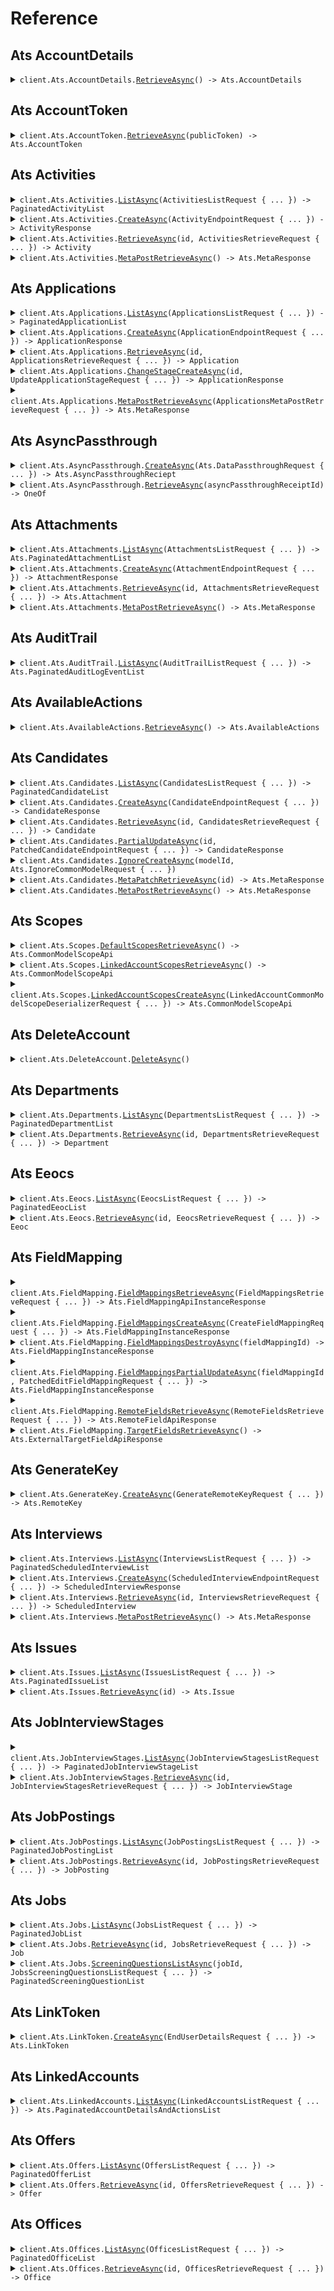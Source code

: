 # Reference
## Ats AccountDetails
<details><summary><code>client.Ats.AccountDetails.<a href="/src/Merge.Client/Ats/AccountDetails/AccountDetailsClient.cs">RetrieveAsync</a>() -> Ats.AccountDetails</code></summary>
<dl>
<dd>

#### 📝 Description

<dl>
<dd>

<dl>
<dd>

Get details for a linked account.
</dd>
</dl>
</dd>
</dl>

#### 🔌 Usage

<dl>
<dd>

<dl>
<dd>

```csharp
await client.Ats.AccountDetails.RetrieveAsync();
```
</dd>
</dl>
</dd>
</dl>


</dd>
</dl>
</details>

## Ats AccountToken
<details><summary><code>client.Ats.AccountToken.<a href="/src/Merge.Client/Ats/AccountToken/AccountTokenClient.cs">RetrieveAsync</a>(publicToken) -> Ats.AccountToken</code></summary>
<dl>
<dd>

#### 📝 Description

<dl>
<dd>

<dl>
<dd>

Returns the account token for the end user with the provided public token.
</dd>
</dl>
</dd>
</dl>

#### 🔌 Usage

<dl>
<dd>

<dl>
<dd>

```csharp
await client.Ats.AccountToken.RetrieveAsync("public_token");
```
</dd>
</dl>
</dd>
</dl>

#### ⚙️ Parameters

<dl>
<dd>

<dl>
<dd>

**publicToken:** `string` 
    
</dd>
</dl>
</dd>
</dl>


</dd>
</dl>
</details>

## Ats Activities
<details><summary><code>client.Ats.Activities.<a href="/src/Merge.Client/Ats/Activities/ActivitiesClient.cs">ListAsync</a>(ActivitiesListRequest { ... }) -> PaginatedActivityList</code></summary>
<dl>
<dd>

#### 📝 Description

<dl>
<dd>

<dl>
<dd>

Returns a list of `Activity` objects.
</dd>
</dl>
</dd>
</dl>

#### 🔌 Usage

<dl>
<dd>

<dl>
<dd>

```csharp
await client.Ats.Activities.ListAsync(new ActivitiesListRequest());
```
</dd>
</dl>
</dd>
</dl>

#### ⚙️ Parameters

<dl>
<dd>

<dl>
<dd>

**request:** `ActivitiesListRequest` 
    
</dd>
</dl>
</dd>
</dl>


</dd>
</dl>
</details>

<details><summary><code>client.Ats.Activities.<a href="/src/Merge.Client/Ats/Activities/ActivitiesClient.cs">CreateAsync</a>(ActivityEndpointRequest { ... }) -> ActivityResponse</code></summary>
<dl>
<dd>

#### 📝 Description

<dl>
<dd>

<dl>
<dd>

Creates an `Activity` object with the given values.
</dd>
</dl>
</dd>
</dl>

#### 🔌 Usage

<dl>
<dd>

<dl>
<dd>

```csharp
await client.Ats.Activities.CreateAsync(
    new ActivityEndpointRequest { Model = new ActivityRequest(), RemoteUserId = "remote_user_id" }
);
```
</dd>
</dl>
</dd>
</dl>

#### ⚙️ Parameters

<dl>
<dd>

<dl>
<dd>

**request:** `ActivityEndpointRequest` 
    
</dd>
</dl>
</dd>
</dl>


</dd>
</dl>
</details>

<details><summary><code>client.Ats.Activities.<a href="/src/Merge.Client/Ats/Activities/ActivitiesClient.cs">RetrieveAsync</a>(id, ActivitiesRetrieveRequest { ... }) -> Activity</code></summary>
<dl>
<dd>

#### 📝 Description

<dl>
<dd>

<dl>
<dd>

Returns an `Activity` object with the given `id`.
</dd>
</dl>
</dd>
</dl>

#### 🔌 Usage

<dl>
<dd>

<dl>
<dd>

```csharp
await client.Ats.Activities.RetrieveAsync("id", new ActivitiesRetrieveRequest());
```
</dd>
</dl>
</dd>
</dl>

#### ⚙️ Parameters

<dl>
<dd>

<dl>
<dd>

**id:** `string` 
    
</dd>
</dl>

<dl>
<dd>

**request:** `ActivitiesRetrieveRequest` 
    
</dd>
</dl>
</dd>
</dl>


</dd>
</dl>
</details>

<details><summary><code>client.Ats.Activities.<a href="/src/Merge.Client/Ats/Activities/ActivitiesClient.cs">MetaPostRetrieveAsync</a>() -> Ats.MetaResponse</code></summary>
<dl>
<dd>

#### 📝 Description

<dl>
<dd>

<dl>
<dd>

Returns metadata for `Activity` POSTs.
</dd>
</dl>
</dd>
</dl>

#### 🔌 Usage

<dl>
<dd>

<dl>
<dd>

```csharp
await client.Ats.Activities.MetaPostRetrieveAsync();
```
</dd>
</dl>
</dd>
</dl>


</dd>
</dl>
</details>

## Ats Applications
<details><summary><code>client.Ats.Applications.<a href="/src/Merge.Client/Ats/Applications/ApplicationsClient.cs">ListAsync</a>(ApplicationsListRequest { ... }) -> PaginatedApplicationList</code></summary>
<dl>
<dd>

#### 📝 Description

<dl>
<dd>

<dl>
<dd>

Returns a list of `Application` objects.
</dd>
</dl>
</dd>
</dl>

#### 🔌 Usage

<dl>
<dd>

<dl>
<dd>

```csharp
await client.Ats.Applications.ListAsync(new ApplicationsListRequest());
```
</dd>
</dl>
</dd>
</dl>

#### ⚙️ Parameters

<dl>
<dd>

<dl>
<dd>

**request:** `ApplicationsListRequest` 
    
</dd>
</dl>
</dd>
</dl>


</dd>
</dl>
</details>

<details><summary><code>client.Ats.Applications.<a href="/src/Merge.Client/Ats/Applications/ApplicationsClient.cs">CreateAsync</a>(ApplicationEndpointRequest { ... }) -> ApplicationResponse</code></summary>
<dl>
<dd>

#### 📝 Description

<dl>
<dd>

<dl>
<dd>

Creates an `Application` object with the given values.
For certain integrations, but not all, our API detects duplicate candidates and will associate applications with existing records in the third-party. New candidates are created and automatically linked to the application.

See our [Help Center article](https://help.merge.dev/en/articles/10012366-updates-to-post-applications-oct-2024) for detailed support per integration.
</dd>
</dl>
</dd>
</dl>

#### 🔌 Usage

<dl>
<dd>

<dl>
<dd>

```csharp
await client.Ats.Applications.CreateAsync(
    new ApplicationEndpointRequest
    {
        Model = new ApplicationRequest(),
        RemoteUserId = "remote_user_id",
    }
);
```
</dd>
</dl>
</dd>
</dl>

#### ⚙️ Parameters

<dl>
<dd>

<dl>
<dd>

**request:** `ApplicationEndpointRequest` 
    
</dd>
</dl>
</dd>
</dl>


</dd>
</dl>
</details>

<details><summary><code>client.Ats.Applications.<a href="/src/Merge.Client/Ats/Applications/ApplicationsClient.cs">RetrieveAsync</a>(id, ApplicationsRetrieveRequest { ... }) -> Application</code></summary>
<dl>
<dd>

#### 📝 Description

<dl>
<dd>

<dl>
<dd>

Returns an `Application` object with the given `id`.
</dd>
</dl>
</dd>
</dl>

#### 🔌 Usage

<dl>
<dd>

<dl>
<dd>

```csharp
await client.Ats.Applications.RetrieveAsync("id", new ApplicationsRetrieveRequest());
```
</dd>
</dl>
</dd>
</dl>

#### ⚙️ Parameters

<dl>
<dd>

<dl>
<dd>

**id:** `string` 
    
</dd>
</dl>

<dl>
<dd>

**request:** `ApplicationsRetrieveRequest` 
    
</dd>
</dl>
</dd>
</dl>


</dd>
</dl>
</details>

<details><summary><code>client.Ats.Applications.<a href="/src/Merge.Client/Ats/Applications/ApplicationsClient.cs">ChangeStageCreateAsync</a>(id, UpdateApplicationStageRequest { ... }) -> ApplicationResponse</code></summary>
<dl>
<dd>

#### 📝 Description

<dl>
<dd>

<dl>
<dd>

Updates the `current_stage` field of an `Application` object
</dd>
</dl>
</dd>
</dl>

#### 🔌 Usage

<dl>
<dd>

<dl>
<dd>

```csharp
await client.Ats.Applications.ChangeStageCreateAsync("id", new UpdateApplicationStageRequest());
```
</dd>
</dl>
</dd>
</dl>

#### ⚙️ Parameters

<dl>
<dd>

<dl>
<dd>

**id:** `string` 
    
</dd>
</dl>

<dl>
<dd>

**request:** `UpdateApplicationStageRequest` 
    
</dd>
</dl>
</dd>
</dl>


</dd>
</dl>
</details>

<details><summary><code>client.Ats.Applications.<a href="/src/Merge.Client/Ats/Applications/ApplicationsClient.cs">MetaPostRetrieveAsync</a>(ApplicationsMetaPostRetrieveRequest { ... }) -> Ats.MetaResponse</code></summary>
<dl>
<dd>

#### 📝 Description

<dl>
<dd>

<dl>
<dd>

Returns metadata for `Application` POSTs.
</dd>
</dl>
</dd>
</dl>

#### 🔌 Usage

<dl>
<dd>

<dl>
<dd>

```csharp
await client.Ats.Applications.MetaPostRetrieveAsync(new ApplicationsMetaPostRetrieveRequest());
```
</dd>
</dl>
</dd>
</dl>

#### ⚙️ Parameters

<dl>
<dd>

<dl>
<dd>

**request:** `ApplicationsMetaPostRetrieveRequest` 
    
</dd>
</dl>
</dd>
</dl>


</dd>
</dl>
</details>

## Ats AsyncPassthrough
<details><summary><code>client.Ats.AsyncPassthrough.<a href="/src/Merge.Client/Ats/AsyncPassthrough/AsyncPassthroughClient.cs">CreateAsync</a>(Ats.DataPassthroughRequest { ... }) -> Ats.AsyncPassthroughReciept</code></summary>
<dl>
<dd>

#### 📝 Description

<dl>
<dd>

<dl>
<dd>

Asynchronously pull data from an endpoint not currently supported by Merge.
</dd>
</dl>
</dd>
</dl>

#### 🔌 Usage

<dl>
<dd>

<dl>
<dd>

```csharp
await client.Ats.AsyncPassthrough.CreateAsync(
    new Merge.Client.Ats.DataPassthroughRequest
    {
        Method = Merge.Client.Ats.MethodEnum.Get,
        Path = "/scooters",
    }
);
```
</dd>
</dl>
</dd>
</dl>

#### ⚙️ Parameters

<dl>
<dd>

<dl>
<dd>

**request:** `Ats.DataPassthroughRequest` 
    
</dd>
</dl>
</dd>
</dl>


</dd>
</dl>
</details>

<details><summary><code>client.Ats.AsyncPassthrough.<a href="/src/Merge.Client/Ats/AsyncPassthrough/AsyncPassthroughClient.cs">RetrieveAsync</a>(asyncPassthroughReceiptId) -> OneOf<Ats.RemoteResponse, string></code></summary>
<dl>
<dd>

#### 📝 Description

<dl>
<dd>

<dl>
<dd>

Retrieves data from earlier async-passthrough POST request
</dd>
</dl>
</dd>
</dl>

#### 🔌 Usage

<dl>
<dd>

<dl>
<dd>

```csharp
await client.Ats.AsyncPassthrough.RetrieveAsync("async_passthrough_receipt_id");
```
</dd>
</dl>
</dd>
</dl>

#### ⚙️ Parameters

<dl>
<dd>

<dl>
<dd>

**asyncPassthroughReceiptId:** `string` 
    
</dd>
</dl>
</dd>
</dl>


</dd>
</dl>
</details>

## Ats Attachments
<details><summary><code>client.Ats.Attachments.<a href="/src/Merge.Client/Ats/Attachments/AttachmentsClient.cs">ListAsync</a>(AttachmentsListRequest { ... }) -> Ats.PaginatedAttachmentList</code></summary>
<dl>
<dd>

#### 📝 Description

<dl>
<dd>

<dl>
<dd>

Returns a list of `Attachment` objects.
</dd>
</dl>
</dd>
</dl>

#### 🔌 Usage

<dl>
<dd>

<dl>
<dd>

```csharp
await client.Ats.Attachments.ListAsync(new AttachmentsListRequest());
```
</dd>
</dl>
</dd>
</dl>

#### ⚙️ Parameters

<dl>
<dd>

<dl>
<dd>

**request:** `AttachmentsListRequest` 
    
</dd>
</dl>
</dd>
</dl>


</dd>
</dl>
</details>

<details><summary><code>client.Ats.Attachments.<a href="/src/Merge.Client/Ats/Attachments/AttachmentsClient.cs">CreateAsync</a>(AttachmentEndpointRequest { ... }) -> AttachmentResponse</code></summary>
<dl>
<dd>

#### 📝 Description

<dl>
<dd>

<dl>
<dd>

Creates an `Attachment` object with the given values.
</dd>
</dl>
</dd>
</dl>

#### 🔌 Usage

<dl>
<dd>

<dl>
<dd>

```csharp
await client.Ats.Attachments.CreateAsync(
    new AttachmentEndpointRequest
    {
        Model = new Merge.Client.Ats.AttachmentRequest(),
        RemoteUserId = "remote_user_id",
    }
);
```
</dd>
</dl>
</dd>
</dl>

#### ⚙️ Parameters

<dl>
<dd>

<dl>
<dd>

**request:** `AttachmentEndpointRequest` 
    
</dd>
</dl>
</dd>
</dl>


</dd>
</dl>
</details>

<details><summary><code>client.Ats.Attachments.<a href="/src/Merge.Client/Ats/Attachments/AttachmentsClient.cs">RetrieveAsync</a>(id, AttachmentsRetrieveRequest { ... }) -> Ats.Attachment</code></summary>
<dl>
<dd>

#### 📝 Description

<dl>
<dd>

<dl>
<dd>

Returns an `Attachment` object with the given `id`.
</dd>
</dl>
</dd>
</dl>

#### 🔌 Usage

<dl>
<dd>

<dl>
<dd>

```csharp
await client.Ats.Attachments.RetrieveAsync("id", new AttachmentsRetrieveRequest());
```
</dd>
</dl>
</dd>
</dl>

#### ⚙️ Parameters

<dl>
<dd>

<dl>
<dd>

**id:** `string` 
    
</dd>
</dl>

<dl>
<dd>

**request:** `AttachmentsRetrieveRequest` 
    
</dd>
</dl>
</dd>
</dl>


</dd>
</dl>
</details>

<details><summary><code>client.Ats.Attachments.<a href="/src/Merge.Client/Ats/Attachments/AttachmentsClient.cs">MetaPostRetrieveAsync</a>() -> Ats.MetaResponse</code></summary>
<dl>
<dd>

#### 📝 Description

<dl>
<dd>

<dl>
<dd>

Returns metadata for `Attachment` POSTs.
</dd>
</dl>
</dd>
</dl>

#### 🔌 Usage

<dl>
<dd>

<dl>
<dd>

```csharp
await client.Ats.Attachments.MetaPostRetrieveAsync();
```
</dd>
</dl>
</dd>
</dl>


</dd>
</dl>
</details>

## Ats AuditTrail
<details><summary><code>client.Ats.AuditTrail.<a href="/src/Merge.Client/Ats/AuditTrail/AuditTrailClient.cs">ListAsync</a>(AuditTrailListRequest { ... }) -> Ats.PaginatedAuditLogEventList</code></summary>
<dl>
<dd>

#### 📝 Description

<dl>
<dd>

<dl>
<dd>

Gets a list of audit trail events.
</dd>
</dl>
</dd>
</dl>

#### 🔌 Usage

<dl>
<dd>

<dl>
<dd>

```csharp
await client.Ats.AuditTrail.ListAsync(new AuditTrailListRequest());
```
</dd>
</dl>
</dd>
</dl>

#### ⚙️ Parameters

<dl>
<dd>

<dl>
<dd>

**request:** `AuditTrailListRequest` 
    
</dd>
</dl>
</dd>
</dl>


</dd>
</dl>
</details>

## Ats AvailableActions
<details><summary><code>client.Ats.AvailableActions.<a href="/src/Merge.Client/Ats/AvailableActions/AvailableActionsClient.cs">RetrieveAsync</a>() -> Ats.AvailableActions</code></summary>
<dl>
<dd>

#### 📝 Description

<dl>
<dd>

<dl>
<dd>

Returns a list of models and actions available for an account.
</dd>
</dl>
</dd>
</dl>

#### 🔌 Usage

<dl>
<dd>

<dl>
<dd>

```csharp
await client.Ats.AvailableActions.RetrieveAsync();
```
</dd>
</dl>
</dd>
</dl>


</dd>
</dl>
</details>

## Ats Candidates
<details><summary><code>client.Ats.Candidates.<a href="/src/Merge.Client/Ats/Candidates/CandidatesClient.cs">ListAsync</a>(CandidatesListRequest { ... }) -> PaginatedCandidateList</code></summary>
<dl>
<dd>

#### 📝 Description

<dl>
<dd>

<dl>
<dd>

Returns a list of `Candidate` objects.
</dd>
</dl>
</dd>
</dl>

#### 🔌 Usage

<dl>
<dd>

<dl>
<dd>

```csharp
await client.Ats.Candidates.ListAsync(new CandidatesListRequest());
```
</dd>
</dl>
</dd>
</dl>

#### ⚙️ Parameters

<dl>
<dd>

<dl>
<dd>

**request:** `CandidatesListRequest` 
    
</dd>
</dl>
</dd>
</dl>


</dd>
</dl>
</details>

<details><summary><code>client.Ats.Candidates.<a href="/src/Merge.Client/Ats/Candidates/CandidatesClient.cs">CreateAsync</a>(CandidateEndpointRequest { ... }) -> CandidateResponse</code></summary>
<dl>
<dd>

#### 📝 Description

<dl>
<dd>

<dl>
<dd>

Creates a `Candidate` object with the given values.
</dd>
</dl>
</dd>
</dl>

#### 🔌 Usage

<dl>
<dd>

<dl>
<dd>

```csharp
await client.Ats.Candidates.CreateAsync(
    new CandidateEndpointRequest { Model = new CandidateRequest(), RemoteUserId = "remote_user_id" }
);
```
</dd>
</dl>
</dd>
</dl>

#### ⚙️ Parameters

<dl>
<dd>

<dl>
<dd>

**request:** `CandidateEndpointRequest` 
    
</dd>
</dl>
</dd>
</dl>


</dd>
</dl>
</details>

<details><summary><code>client.Ats.Candidates.<a href="/src/Merge.Client/Ats/Candidates/CandidatesClient.cs">RetrieveAsync</a>(id, CandidatesRetrieveRequest { ... }) -> Candidate</code></summary>
<dl>
<dd>

#### 📝 Description

<dl>
<dd>

<dl>
<dd>

Returns a `Candidate` object with the given `id`.
</dd>
</dl>
</dd>
</dl>

#### 🔌 Usage

<dl>
<dd>

<dl>
<dd>

```csharp
await client.Ats.Candidates.RetrieveAsync("id", new CandidatesRetrieveRequest());
```
</dd>
</dl>
</dd>
</dl>

#### ⚙️ Parameters

<dl>
<dd>

<dl>
<dd>

**id:** `string` 
    
</dd>
</dl>

<dl>
<dd>

**request:** `CandidatesRetrieveRequest` 
    
</dd>
</dl>
</dd>
</dl>


</dd>
</dl>
</details>

<details><summary><code>client.Ats.Candidates.<a href="/src/Merge.Client/Ats/Candidates/CandidatesClient.cs">PartialUpdateAsync</a>(id, PatchedCandidateEndpointRequest { ... }) -> CandidateResponse</code></summary>
<dl>
<dd>

#### 📝 Description

<dl>
<dd>

<dl>
<dd>

Updates a `Candidate` object with the given `id`.
</dd>
</dl>
</dd>
</dl>

#### 🔌 Usage

<dl>
<dd>

<dl>
<dd>

```csharp
await client.Ats.Candidates.PartialUpdateAsync(
    "id",
    new PatchedCandidateEndpointRequest
    {
        Model = new PatchedCandidateRequest(),
        RemoteUserId = "remote_user_id",
    }
);
```
</dd>
</dl>
</dd>
</dl>

#### ⚙️ Parameters

<dl>
<dd>

<dl>
<dd>

**id:** `string` 
    
</dd>
</dl>

<dl>
<dd>

**request:** `PatchedCandidateEndpointRequest` 
    
</dd>
</dl>
</dd>
</dl>


</dd>
</dl>
</details>

<details><summary><code>client.Ats.Candidates.<a href="/src/Merge.Client/Ats/Candidates/CandidatesClient.cs">IgnoreCreateAsync</a>(modelId, Ats.IgnoreCommonModelRequest { ... })</code></summary>
<dl>
<dd>

#### 📝 Description

<dl>
<dd>

<dl>
<dd>

Ignores a specific row based on the `model_id` in the url. These records will have their properties set to null, and will not be updated in future syncs. The "reason" and "message" fields in the request body will be stored for audit purposes.
</dd>
</dl>
</dd>
</dl>

#### 🔌 Usage

<dl>
<dd>

<dl>
<dd>

```csharp
await client.Ats.Candidates.IgnoreCreateAsync(
    "model_id",
    new Merge.Client.Ats.IgnoreCommonModelRequest
    {
        Reason = Merge.Client.Ats.ReasonEnum.GeneralCustomerRequest,
    }
);
```
</dd>
</dl>
</dd>
</dl>

#### ⚙️ Parameters

<dl>
<dd>

<dl>
<dd>

**modelId:** `string` 
    
</dd>
</dl>

<dl>
<dd>

**request:** `Ats.IgnoreCommonModelRequest` 
    
</dd>
</dl>
</dd>
</dl>


</dd>
</dl>
</details>

<details><summary><code>client.Ats.Candidates.<a href="/src/Merge.Client/Ats/Candidates/CandidatesClient.cs">MetaPatchRetrieveAsync</a>(id) -> Ats.MetaResponse</code></summary>
<dl>
<dd>

#### 📝 Description

<dl>
<dd>

<dl>
<dd>

Returns metadata for `Candidate` PATCHs.
</dd>
</dl>
</dd>
</dl>

#### 🔌 Usage

<dl>
<dd>

<dl>
<dd>

```csharp
await client.Ats.Candidates.MetaPatchRetrieveAsync("id");
```
</dd>
</dl>
</dd>
</dl>

#### ⚙️ Parameters

<dl>
<dd>

<dl>
<dd>

**id:** `string` 
    
</dd>
</dl>
</dd>
</dl>


</dd>
</dl>
</details>

<details><summary><code>client.Ats.Candidates.<a href="/src/Merge.Client/Ats/Candidates/CandidatesClient.cs">MetaPostRetrieveAsync</a>() -> Ats.MetaResponse</code></summary>
<dl>
<dd>

#### 📝 Description

<dl>
<dd>

<dl>
<dd>

Returns metadata for `Candidate` POSTs.
</dd>
</dl>
</dd>
</dl>

#### 🔌 Usage

<dl>
<dd>

<dl>
<dd>

```csharp
await client.Ats.Candidates.MetaPostRetrieveAsync();
```
</dd>
</dl>
</dd>
</dl>


</dd>
</dl>
</details>

## Ats Scopes
<details><summary><code>client.Ats.Scopes.<a href="/src/Merge.Client/Ats/Scopes/ScopesClient.cs">DefaultScopesRetrieveAsync</a>() -> Ats.CommonModelScopeApi</code></summary>
<dl>
<dd>

#### 📝 Description

<dl>
<dd>

<dl>
<dd>

Get the default permissions for Merge Common Models and fields across all Linked Accounts of a given category. [Learn more](https://help.merge.dev/en/articles/5950052-common-model-and-field-scopes).
</dd>
</dl>
</dd>
</dl>

#### 🔌 Usage

<dl>
<dd>

<dl>
<dd>

```csharp
await client.Ats.Scopes.DefaultScopesRetrieveAsync();
```
</dd>
</dl>
</dd>
</dl>


</dd>
</dl>
</details>

<details><summary><code>client.Ats.Scopes.<a href="/src/Merge.Client/Ats/Scopes/ScopesClient.cs">LinkedAccountScopesRetrieveAsync</a>() -> Ats.CommonModelScopeApi</code></summary>
<dl>
<dd>

#### 📝 Description

<dl>
<dd>

<dl>
<dd>

Get all available permissions for Merge Common Models and fields for a single Linked Account. [Learn more](https://help.merge.dev/en/articles/5950052-common-model-and-field-scopes).
</dd>
</dl>
</dd>
</dl>

#### 🔌 Usage

<dl>
<dd>

<dl>
<dd>

```csharp
await client.Ats.Scopes.LinkedAccountScopesRetrieveAsync();
```
</dd>
</dl>
</dd>
</dl>


</dd>
</dl>
</details>

<details><summary><code>client.Ats.Scopes.<a href="/src/Merge.Client/Ats/Scopes/ScopesClient.cs">LinkedAccountScopesCreateAsync</a>(LinkedAccountCommonModelScopeDeserializerRequest { ... }) -> Ats.CommonModelScopeApi</code></summary>
<dl>
<dd>

#### 📝 Description

<dl>
<dd>

<dl>
<dd>

Update permissions for any Common Model or field for a single Linked Account. Any Scopes not set in this POST request will inherit the default Scopes. [Learn more](https://help.merge.dev/en/articles/5950052-common-model-and-field-scopes)
</dd>
</dl>
</dd>
</dl>

#### 🔌 Usage

<dl>
<dd>

<dl>
<dd>

```csharp
await client.Ats.Scopes.LinkedAccountScopesCreateAsync(
    new LinkedAccountCommonModelScopeDeserializerRequest
    {
        CommonModels = new List<Merge.Client.Ats.IndividualCommonModelScopeDeserializerRequest>()
        {
            new Merge.Client.Ats.IndividualCommonModelScopeDeserializerRequest
            {
                ModelName = "Employee",
                ModelPermissions = new Dictionary<
                    string,
                    Merge.Client.Ats.ModelPermissionDeserializerRequest
                >()
                {
                    {
                        "READ",
                        new Merge.Client.Ats.ModelPermissionDeserializerRequest { IsEnabled = true }
                    },
                    {
                        "WRITE",
                        new Merge.Client.Ats.ModelPermissionDeserializerRequest
                        {
                            IsEnabled = false,
                        }
                    },
                },
                FieldPermissions = new Merge.Client.Ats.FieldPermissionDeserializerRequest
                {
                    EnabledFields = new List<object>() { "avatar", "home_location" },
                    DisabledFields = new List<object>() { "work_location" },
                },
            },
            new Merge.Client.Ats.IndividualCommonModelScopeDeserializerRequest
            {
                ModelName = "Benefit",
                ModelPermissions = new Dictionary<
                    string,
                    Merge.Client.Ats.ModelPermissionDeserializerRequest
                >()
                {
                    {
                        "WRITE",
                        new Merge.Client.Ats.ModelPermissionDeserializerRequest
                        {
                            IsEnabled = false,
                        }
                    },
                },
            },
        },
    }
);
```
</dd>
</dl>
</dd>
</dl>

#### ⚙️ Parameters

<dl>
<dd>

<dl>
<dd>

**request:** `LinkedAccountCommonModelScopeDeserializerRequest` 
    
</dd>
</dl>
</dd>
</dl>


</dd>
</dl>
</details>

## Ats DeleteAccount
<details><summary><code>client.Ats.DeleteAccount.<a href="/src/Merge.Client/Ats/DeleteAccount/DeleteAccountClient.cs">DeleteAsync</a>()</code></summary>
<dl>
<dd>

#### 📝 Description

<dl>
<dd>

<dl>
<dd>

Delete a linked account.
</dd>
</dl>
</dd>
</dl>

#### 🔌 Usage

<dl>
<dd>

<dl>
<dd>

```csharp
await client.Ats.DeleteAccount.DeleteAsync();
```
</dd>
</dl>
</dd>
</dl>


</dd>
</dl>
</details>

## Ats Departments
<details><summary><code>client.Ats.Departments.<a href="/src/Merge.Client/Ats/Departments/DepartmentsClient.cs">ListAsync</a>(DepartmentsListRequest { ... }) -> PaginatedDepartmentList</code></summary>
<dl>
<dd>

#### 📝 Description

<dl>
<dd>

<dl>
<dd>

Returns a list of `Department` objects.
</dd>
</dl>
</dd>
</dl>

#### 🔌 Usage

<dl>
<dd>

<dl>
<dd>

```csharp
await client.Ats.Departments.ListAsync(new DepartmentsListRequest());
```
</dd>
</dl>
</dd>
</dl>

#### ⚙️ Parameters

<dl>
<dd>

<dl>
<dd>

**request:** `DepartmentsListRequest` 
    
</dd>
</dl>
</dd>
</dl>


</dd>
</dl>
</details>

<details><summary><code>client.Ats.Departments.<a href="/src/Merge.Client/Ats/Departments/DepartmentsClient.cs">RetrieveAsync</a>(id, DepartmentsRetrieveRequest { ... }) -> Department</code></summary>
<dl>
<dd>

#### 📝 Description

<dl>
<dd>

<dl>
<dd>

Returns a `Department` object with the given `id`.
</dd>
</dl>
</dd>
</dl>

#### 🔌 Usage

<dl>
<dd>

<dl>
<dd>

```csharp
await client.Ats.Departments.RetrieveAsync("id", new DepartmentsRetrieveRequest());
```
</dd>
</dl>
</dd>
</dl>

#### ⚙️ Parameters

<dl>
<dd>

<dl>
<dd>

**id:** `string` 
    
</dd>
</dl>

<dl>
<dd>

**request:** `DepartmentsRetrieveRequest` 
    
</dd>
</dl>
</dd>
</dl>


</dd>
</dl>
</details>

## Ats Eeocs
<details><summary><code>client.Ats.Eeocs.<a href="/src/Merge.Client/Ats/Eeocs/EeocsClient.cs">ListAsync</a>(EeocsListRequest { ... }) -> PaginatedEeocList</code></summary>
<dl>
<dd>

#### 📝 Description

<dl>
<dd>

<dl>
<dd>

Returns a list of `EEOC` objects.
</dd>
</dl>
</dd>
</dl>

#### 🔌 Usage

<dl>
<dd>

<dl>
<dd>

```csharp
await client.Ats.Eeocs.ListAsync(new EeocsListRequest());
```
</dd>
</dl>
</dd>
</dl>

#### ⚙️ Parameters

<dl>
<dd>

<dl>
<dd>

**request:** `EeocsListRequest` 
    
</dd>
</dl>
</dd>
</dl>


</dd>
</dl>
</details>

<details><summary><code>client.Ats.Eeocs.<a href="/src/Merge.Client/Ats/Eeocs/EeocsClient.cs">RetrieveAsync</a>(id, EeocsRetrieveRequest { ... }) -> Eeoc</code></summary>
<dl>
<dd>

#### 📝 Description

<dl>
<dd>

<dl>
<dd>

Returns an `EEOC` object with the given `id`.
</dd>
</dl>
</dd>
</dl>

#### 🔌 Usage

<dl>
<dd>

<dl>
<dd>

```csharp
await client.Ats.Eeocs.RetrieveAsync("id", new EeocsRetrieveRequest());
```
</dd>
</dl>
</dd>
</dl>

#### ⚙️ Parameters

<dl>
<dd>

<dl>
<dd>

**id:** `string` 
    
</dd>
</dl>

<dl>
<dd>

**request:** `EeocsRetrieveRequest` 
    
</dd>
</dl>
</dd>
</dl>


</dd>
</dl>
</details>

## Ats FieldMapping
<details><summary><code>client.Ats.FieldMapping.<a href="/src/Merge.Client/Ats/FieldMapping/FieldMappingClient.cs">FieldMappingsRetrieveAsync</a>(FieldMappingsRetrieveRequest { ... }) -> Ats.FieldMappingApiInstanceResponse</code></summary>
<dl>
<dd>

#### 📝 Description

<dl>
<dd>

<dl>
<dd>

Get all Field Mappings for this Linked Account. Field Mappings are mappings between third-party Remote Fields and user defined Merge fields. [Learn more](https://docs.merge.dev/supplemental-data/field-mappings/overview/).
</dd>
</dl>
</dd>
</dl>

#### 🔌 Usage

<dl>
<dd>

<dl>
<dd>

```csharp
await client.Ats.FieldMapping.FieldMappingsRetrieveAsync(new FieldMappingsRetrieveRequest());
```
</dd>
</dl>
</dd>
</dl>

#### ⚙️ Parameters

<dl>
<dd>

<dl>
<dd>

**request:** `FieldMappingsRetrieveRequest` 
    
</dd>
</dl>
</dd>
</dl>


</dd>
</dl>
</details>

<details><summary><code>client.Ats.FieldMapping.<a href="/src/Merge.Client/Ats/FieldMapping/FieldMappingClient.cs">FieldMappingsCreateAsync</a>(CreateFieldMappingRequest { ... }) -> Ats.FieldMappingInstanceResponse</code></summary>
<dl>
<dd>

#### 📝 Description

<dl>
<dd>

<dl>
<dd>

Create new Field Mappings that will be available after the next scheduled sync. This will cause the next sync for this Linked Account to sync **ALL** data from start.
</dd>
</dl>
</dd>
</dl>

#### 🔌 Usage

<dl>
<dd>

<dl>
<dd>

```csharp
await client.Ats.FieldMapping.FieldMappingsCreateAsync(
    new CreateFieldMappingRequest
    {
        TargetFieldName = "example_target_field_name",
        TargetFieldDescription = "this is a example description of the target field",
        RemoteFieldTraversalPath = new List<object>() { "example_remote_field" },
        RemoteMethod = "GET",
        RemoteUrlPath = "/example-url-path",
        CommonModelName = "ExampleCommonModel",
    }
);
```
</dd>
</dl>
</dd>
</dl>

#### ⚙️ Parameters

<dl>
<dd>

<dl>
<dd>

**request:** `CreateFieldMappingRequest` 
    
</dd>
</dl>
</dd>
</dl>


</dd>
</dl>
</details>

<details><summary><code>client.Ats.FieldMapping.<a href="/src/Merge.Client/Ats/FieldMapping/FieldMappingClient.cs">FieldMappingsDestroyAsync</a>(fieldMappingId) -> Ats.FieldMappingInstanceResponse</code></summary>
<dl>
<dd>

#### 📝 Description

<dl>
<dd>

<dl>
<dd>

Deletes Field Mappings for a Linked Account. All data related to this Field Mapping will be deleted and these changes will be reflected after the next scheduled sync. This will cause the next sync for this Linked Account to sync **ALL** data from start.
</dd>
</dl>
</dd>
</dl>

#### 🔌 Usage

<dl>
<dd>

<dl>
<dd>

```csharp
await client.Ats.FieldMapping.FieldMappingsDestroyAsync("field_mapping_id");
```
</dd>
</dl>
</dd>
</dl>

#### ⚙️ Parameters

<dl>
<dd>

<dl>
<dd>

**fieldMappingId:** `string` 
    
</dd>
</dl>
</dd>
</dl>


</dd>
</dl>
</details>

<details><summary><code>client.Ats.FieldMapping.<a href="/src/Merge.Client/Ats/FieldMapping/FieldMappingClient.cs">FieldMappingsPartialUpdateAsync</a>(fieldMappingId, PatchedEditFieldMappingRequest { ... }) -> Ats.FieldMappingInstanceResponse</code></summary>
<dl>
<dd>

#### 📝 Description

<dl>
<dd>

<dl>
<dd>

Create or update existing Field Mappings for a Linked Account. Changes will be reflected after the next scheduled sync. This will cause the next sync for this Linked Account to sync **ALL** data from start.
</dd>
</dl>
</dd>
</dl>

#### 🔌 Usage

<dl>
<dd>

<dl>
<dd>

```csharp
await client.Ats.FieldMapping.FieldMappingsPartialUpdateAsync(
    "field_mapping_id",
    new PatchedEditFieldMappingRequest()
);
```
</dd>
</dl>
</dd>
</dl>

#### ⚙️ Parameters

<dl>
<dd>

<dl>
<dd>

**fieldMappingId:** `string` 
    
</dd>
</dl>

<dl>
<dd>

**request:** `PatchedEditFieldMappingRequest` 
    
</dd>
</dl>
</dd>
</dl>


</dd>
</dl>
</details>

<details><summary><code>client.Ats.FieldMapping.<a href="/src/Merge.Client/Ats/FieldMapping/FieldMappingClient.cs">RemoteFieldsRetrieveAsync</a>(RemoteFieldsRetrieveRequest { ... }) -> Ats.RemoteFieldApiResponse</code></summary>
<dl>
<dd>

#### 📝 Description

<dl>
<dd>

<dl>
<dd>

Get all remote fields for a Linked Account. Remote fields are third-party fields that are accessible after initial sync if remote_data is enabled. You can use remote fields to override existing Merge fields or map a new Merge field. [Learn more](https://docs.merge.dev/supplemental-data/field-mappings/overview/).
</dd>
</dl>
</dd>
</dl>

#### 🔌 Usage

<dl>
<dd>

<dl>
<dd>

```csharp
await client.Ats.FieldMapping.RemoteFieldsRetrieveAsync(new RemoteFieldsRetrieveRequest());
```
</dd>
</dl>
</dd>
</dl>

#### ⚙️ Parameters

<dl>
<dd>

<dl>
<dd>

**request:** `RemoteFieldsRetrieveRequest` 
    
</dd>
</dl>
</dd>
</dl>


</dd>
</dl>
</details>

<details><summary><code>client.Ats.FieldMapping.<a href="/src/Merge.Client/Ats/FieldMapping/FieldMappingClient.cs">TargetFieldsRetrieveAsync</a>() -> Ats.ExternalTargetFieldApiResponse</code></summary>
<dl>
<dd>

#### 📝 Description

<dl>
<dd>

<dl>
<dd>

Get all organization-wide Target Fields, this will not include any Linked Account specific Target Fields. Organization-wide Target Fields are additional fields appended to the Merge Common Model for all Linked Accounts in a category. [Learn more](https://docs.merge.dev/supplemental-data/field-mappings/target-fields/).
</dd>
</dl>
</dd>
</dl>

#### 🔌 Usage

<dl>
<dd>

<dl>
<dd>

```csharp
await client.Ats.FieldMapping.TargetFieldsRetrieveAsync();
```
</dd>
</dl>
</dd>
</dl>


</dd>
</dl>
</details>

## Ats GenerateKey
<details><summary><code>client.Ats.GenerateKey.<a href="/src/Merge.Client/Ats/GenerateKey/GenerateKeyClient.cs">CreateAsync</a>(GenerateRemoteKeyRequest { ... }) -> Ats.RemoteKey</code></summary>
<dl>
<dd>

#### 📝 Description

<dl>
<dd>

<dl>
<dd>

Create a remote key.
</dd>
</dl>
</dd>
</dl>

#### 🔌 Usage

<dl>
<dd>

<dl>
<dd>

```csharp
await client.Ats.GenerateKey.CreateAsync(
    new GenerateRemoteKeyRequest { Name = "Remote Deployment Key 1" }
);
```
</dd>
</dl>
</dd>
</dl>

#### ⚙️ Parameters

<dl>
<dd>

<dl>
<dd>

**request:** `GenerateRemoteKeyRequest` 
    
</dd>
</dl>
</dd>
</dl>


</dd>
</dl>
</details>

## Ats Interviews
<details><summary><code>client.Ats.Interviews.<a href="/src/Merge.Client/Ats/Interviews/InterviewsClient.cs">ListAsync</a>(InterviewsListRequest { ... }) -> PaginatedScheduledInterviewList</code></summary>
<dl>
<dd>

#### 📝 Description

<dl>
<dd>

<dl>
<dd>

Returns a list of `ScheduledInterview` objects.
</dd>
</dl>
</dd>
</dl>

#### 🔌 Usage

<dl>
<dd>

<dl>
<dd>

```csharp
await client.Ats.Interviews.ListAsync(new InterviewsListRequest());
```
</dd>
</dl>
</dd>
</dl>

#### ⚙️ Parameters

<dl>
<dd>

<dl>
<dd>

**request:** `InterviewsListRequest` 
    
</dd>
</dl>
</dd>
</dl>


</dd>
</dl>
</details>

<details><summary><code>client.Ats.Interviews.<a href="/src/Merge.Client/Ats/Interviews/InterviewsClient.cs">CreateAsync</a>(ScheduledInterviewEndpointRequest { ... }) -> ScheduledInterviewResponse</code></summary>
<dl>
<dd>

#### 📝 Description

<dl>
<dd>

<dl>
<dd>

Creates a `ScheduledInterview` object with the given values.
</dd>
</dl>
</dd>
</dl>

#### 🔌 Usage

<dl>
<dd>

<dl>
<dd>

```csharp
await client.Ats.Interviews.CreateAsync(
    new ScheduledInterviewEndpointRequest
    {
        Model = new ScheduledInterviewRequest(),
        RemoteUserId = "remote_user_id",
    }
);
```
</dd>
</dl>
</dd>
</dl>

#### ⚙️ Parameters

<dl>
<dd>

<dl>
<dd>

**request:** `ScheduledInterviewEndpointRequest` 
    
</dd>
</dl>
</dd>
</dl>


</dd>
</dl>
</details>

<details><summary><code>client.Ats.Interviews.<a href="/src/Merge.Client/Ats/Interviews/InterviewsClient.cs">RetrieveAsync</a>(id, InterviewsRetrieveRequest { ... }) -> ScheduledInterview</code></summary>
<dl>
<dd>

#### 📝 Description

<dl>
<dd>

<dl>
<dd>

Returns a `ScheduledInterview` object with the given `id`.
</dd>
</dl>
</dd>
</dl>

#### 🔌 Usage

<dl>
<dd>

<dl>
<dd>

```csharp
await client.Ats.Interviews.RetrieveAsync("id", new InterviewsRetrieveRequest());
```
</dd>
</dl>
</dd>
</dl>

#### ⚙️ Parameters

<dl>
<dd>

<dl>
<dd>

**id:** `string` 
    
</dd>
</dl>

<dl>
<dd>

**request:** `InterviewsRetrieveRequest` 
    
</dd>
</dl>
</dd>
</dl>


</dd>
</dl>
</details>

<details><summary><code>client.Ats.Interviews.<a href="/src/Merge.Client/Ats/Interviews/InterviewsClient.cs">MetaPostRetrieveAsync</a>() -> Ats.MetaResponse</code></summary>
<dl>
<dd>

#### 📝 Description

<dl>
<dd>

<dl>
<dd>

Returns metadata for `ScheduledInterview` POSTs.
</dd>
</dl>
</dd>
</dl>

#### 🔌 Usage

<dl>
<dd>

<dl>
<dd>

```csharp
await client.Ats.Interviews.MetaPostRetrieveAsync();
```
</dd>
</dl>
</dd>
</dl>


</dd>
</dl>
</details>

## Ats Issues
<details><summary><code>client.Ats.Issues.<a href="/src/Merge.Client/Ats/Issues/IssuesClient.cs">ListAsync</a>(IssuesListRequest { ... }) -> Ats.PaginatedIssueList</code></summary>
<dl>
<dd>

#### 📝 Description

<dl>
<dd>

<dl>
<dd>

Gets all issues for Organization.
</dd>
</dl>
</dd>
</dl>

#### 🔌 Usage

<dl>
<dd>

<dl>
<dd>

```csharp
await client.Ats.Issues.ListAsync(new IssuesListRequest());
```
</dd>
</dl>
</dd>
</dl>

#### ⚙️ Parameters

<dl>
<dd>

<dl>
<dd>

**request:** `IssuesListRequest` 
    
</dd>
</dl>
</dd>
</dl>


</dd>
</dl>
</details>

<details><summary><code>client.Ats.Issues.<a href="/src/Merge.Client/Ats/Issues/IssuesClient.cs">RetrieveAsync</a>(id) -> Ats.Issue</code></summary>
<dl>
<dd>

#### 📝 Description

<dl>
<dd>

<dl>
<dd>

Get a specific issue.
</dd>
</dl>
</dd>
</dl>

#### 🔌 Usage

<dl>
<dd>

<dl>
<dd>

```csharp
await client.Ats.Issues.RetrieveAsync("id");
```
</dd>
</dl>
</dd>
</dl>

#### ⚙️ Parameters

<dl>
<dd>

<dl>
<dd>

**id:** `string` 
    
</dd>
</dl>
</dd>
</dl>


</dd>
</dl>
</details>

## Ats JobInterviewStages
<details><summary><code>client.Ats.JobInterviewStages.<a href="/src/Merge.Client/Ats/JobInterviewStages/JobInterviewStagesClient.cs">ListAsync</a>(JobInterviewStagesListRequest { ... }) -> PaginatedJobInterviewStageList</code></summary>
<dl>
<dd>

#### 📝 Description

<dl>
<dd>

<dl>
<dd>

Returns a list of `JobInterviewStage` objects.
</dd>
</dl>
</dd>
</dl>

#### 🔌 Usage

<dl>
<dd>

<dl>
<dd>

```csharp
await client.Ats.JobInterviewStages.ListAsync(new JobInterviewStagesListRequest());
```
</dd>
</dl>
</dd>
</dl>

#### ⚙️ Parameters

<dl>
<dd>

<dl>
<dd>

**request:** `JobInterviewStagesListRequest` 
    
</dd>
</dl>
</dd>
</dl>


</dd>
</dl>
</details>

<details><summary><code>client.Ats.JobInterviewStages.<a href="/src/Merge.Client/Ats/JobInterviewStages/JobInterviewStagesClient.cs">RetrieveAsync</a>(id, JobInterviewStagesRetrieveRequest { ... }) -> JobInterviewStage</code></summary>
<dl>
<dd>

#### 📝 Description

<dl>
<dd>

<dl>
<dd>

Returns a `JobInterviewStage` object with the given `id`.
</dd>
</dl>
</dd>
</dl>

#### 🔌 Usage

<dl>
<dd>

<dl>
<dd>

```csharp
await client.Ats.JobInterviewStages.RetrieveAsync("id", new JobInterviewStagesRetrieveRequest());
```
</dd>
</dl>
</dd>
</dl>

#### ⚙️ Parameters

<dl>
<dd>

<dl>
<dd>

**id:** `string` 
    
</dd>
</dl>

<dl>
<dd>

**request:** `JobInterviewStagesRetrieveRequest` 
    
</dd>
</dl>
</dd>
</dl>


</dd>
</dl>
</details>

## Ats JobPostings
<details><summary><code>client.Ats.JobPostings.<a href="/src/Merge.Client/Ats/JobPostings/JobPostingsClient.cs">ListAsync</a>(JobPostingsListRequest { ... }) -> PaginatedJobPostingList</code></summary>
<dl>
<dd>

#### 📝 Description

<dl>
<dd>

<dl>
<dd>

Returns a list of `JobPosting` objects.
</dd>
</dl>
</dd>
</dl>

#### 🔌 Usage

<dl>
<dd>

<dl>
<dd>

```csharp
await client.Ats.JobPostings.ListAsync(new JobPostingsListRequest());
```
</dd>
</dl>
</dd>
</dl>

#### ⚙️ Parameters

<dl>
<dd>

<dl>
<dd>

**request:** `JobPostingsListRequest` 
    
</dd>
</dl>
</dd>
</dl>


</dd>
</dl>
</details>

<details><summary><code>client.Ats.JobPostings.<a href="/src/Merge.Client/Ats/JobPostings/JobPostingsClient.cs">RetrieveAsync</a>(id, JobPostingsRetrieveRequest { ... }) -> JobPosting</code></summary>
<dl>
<dd>

#### 📝 Description

<dl>
<dd>

<dl>
<dd>

Returns a `JobPosting` object with the given `id`.
</dd>
</dl>
</dd>
</dl>

#### 🔌 Usage

<dl>
<dd>

<dl>
<dd>

```csharp
await client.Ats.JobPostings.RetrieveAsync("id", new JobPostingsRetrieveRequest());
```
</dd>
</dl>
</dd>
</dl>

#### ⚙️ Parameters

<dl>
<dd>

<dl>
<dd>

**id:** `string` 
    
</dd>
</dl>

<dl>
<dd>

**request:** `JobPostingsRetrieveRequest` 
    
</dd>
</dl>
</dd>
</dl>


</dd>
</dl>
</details>

## Ats Jobs
<details><summary><code>client.Ats.Jobs.<a href="/src/Merge.Client/Ats/Jobs/JobsClient.cs">ListAsync</a>(JobsListRequest { ... }) -> PaginatedJobList</code></summary>
<dl>
<dd>

#### 📝 Description

<dl>
<dd>

<dl>
<dd>

Returns a list of `Job` objects.
</dd>
</dl>
</dd>
</dl>

#### 🔌 Usage

<dl>
<dd>

<dl>
<dd>

```csharp
await client.Ats.Jobs.ListAsync(new JobsListRequest());
```
</dd>
</dl>
</dd>
</dl>

#### ⚙️ Parameters

<dl>
<dd>

<dl>
<dd>

**request:** `JobsListRequest` 
    
</dd>
</dl>
</dd>
</dl>


</dd>
</dl>
</details>

<details><summary><code>client.Ats.Jobs.<a href="/src/Merge.Client/Ats/Jobs/JobsClient.cs">RetrieveAsync</a>(id, JobsRetrieveRequest { ... }) -> Job</code></summary>
<dl>
<dd>

#### 📝 Description

<dl>
<dd>

<dl>
<dd>

Returns a `Job` object with the given `id`.
</dd>
</dl>
</dd>
</dl>

#### 🔌 Usage

<dl>
<dd>

<dl>
<dd>

```csharp
await client.Ats.Jobs.RetrieveAsync("id", new JobsRetrieveRequest());
```
</dd>
</dl>
</dd>
</dl>

#### ⚙️ Parameters

<dl>
<dd>

<dl>
<dd>

**id:** `string` 
    
</dd>
</dl>

<dl>
<dd>

**request:** `JobsRetrieveRequest` 
    
</dd>
</dl>
</dd>
</dl>


</dd>
</dl>
</details>

<details><summary><code>client.Ats.Jobs.<a href="/src/Merge.Client/Ats/Jobs/JobsClient.cs">ScreeningQuestionsListAsync</a>(jobId, JobsScreeningQuestionsListRequest { ... }) -> PaginatedScreeningQuestionList</code></summary>
<dl>
<dd>

#### 📝 Description

<dl>
<dd>

<dl>
<dd>

Returns a list of `ScreeningQuestion` objects.
</dd>
</dl>
</dd>
</dl>

#### 🔌 Usage

<dl>
<dd>

<dl>
<dd>

```csharp
await client.Ats.Jobs.ScreeningQuestionsListAsync(
    "job_id",
    new JobsScreeningQuestionsListRequest()
);
```
</dd>
</dl>
</dd>
</dl>

#### ⚙️ Parameters

<dl>
<dd>

<dl>
<dd>

**jobId:** `string` 
    
</dd>
</dl>

<dl>
<dd>

**request:** `JobsScreeningQuestionsListRequest` 
    
</dd>
</dl>
</dd>
</dl>


</dd>
</dl>
</details>

## Ats LinkToken
<details><summary><code>client.Ats.LinkToken.<a href="/src/Merge.Client/Ats/LinkToken/LinkTokenClient.cs">CreateAsync</a>(EndUserDetailsRequest { ... }) -> Ats.LinkToken</code></summary>
<dl>
<dd>

#### 📝 Description

<dl>
<dd>

<dl>
<dd>

Creates a link token to be used when linking a new end user.
</dd>
</dl>
</dd>
</dl>

#### 🔌 Usage

<dl>
<dd>

<dl>
<dd>

```csharp
await client.Ats.LinkToken.CreateAsync(
    new EndUserDetailsRequest
    {
        EndUserEmailAddress = "example@gmail.com",
        EndUserOrganizationName = "Test Organization",
        EndUserOriginId = "12345",
        Categories = new List<Merge.Client.Ats.CategoriesEnum>()
        {
            Merge.Client.Ats.CategoriesEnum.Hris,
            Merge.Client.Ats.CategoriesEnum.Ats,
        },
    }
);
```
</dd>
</dl>
</dd>
</dl>

#### ⚙️ Parameters

<dl>
<dd>

<dl>
<dd>

**request:** `EndUserDetailsRequest` 
    
</dd>
</dl>
</dd>
</dl>


</dd>
</dl>
</details>

## Ats LinkedAccounts
<details><summary><code>client.Ats.LinkedAccounts.<a href="/src/Merge.Client/Ats/LinkedAccounts/LinkedAccountsClient.cs">ListAsync</a>(LinkedAccountsListRequest { ... }) -> Ats.PaginatedAccountDetailsAndActionsList</code></summary>
<dl>
<dd>

#### 📝 Description

<dl>
<dd>

<dl>
<dd>

List linked accounts for your organization.
</dd>
</dl>
</dd>
</dl>

#### 🔌 Usage

<dl>
<dd>

<dl>
<dd>

```csharp
await client.Ats.LinkedAccounts.ListAsync(new LinkedAccountsListRequest());
```
</dd>
</dl>
</dd>
</dl>

#### ⚙️ Parameters

<dl>
<dd>

<dl>
<dd>

**request:** `LinkedAccountsListRequest` 
    
</dd>
</dl>
</dd>
</dl>


</dd>
</dl>
</details>

## Ats Offers
<details><summary><code>client.Ats.Offers.<a href="/src/Merge.Client/Ats/Offers/OffersClient.cs">ListAsync</a>(OffersListRequest { ... }) -> PaginatedOfferList</code></summary>
<dl>
<dd>

#### 📝 Description

<dl>
<dd>

<dl>
<dd>

Returns a list of `Offer` objects.
</dd>
</dl>
</dd>
</dl>

#### 🔌 Usage

<dl>
<dd>

<dl>
<dd>

```csharp
await client.Ats.Offers.ListAsync(new OffersListRequest());
```
</dd>
</dl>
</dd>
</dl>

#### ⚙️ Parameters

<dl>
<dd>

<dl>
<dd>

**request:** `OffersListRequest` 
    
</dd>
</dl>
</dd>
</dl>


</dd>
</dl>
</details>

<details><summary><code>client.Ats.Offers.<a href="/src/Merge.Client/Ats/Offers/OffersClient.cs">RetrieveAsync</a>(id, OffersRetrieveRequest { ... }) -> Offer</code></summary>
<dl>
<dd>

#### 📝 Description

<dl>
<dd>

<dl>
<dd>

Returns an `Offer` object with the given `id`.
</dd>
</dl>
</dd>
</dl>

#### 🔌 Usage

<dl>
<dd>

<dl>
<dd>

```csharp
await client.Ats.Offers.RetrieveAsync("id", new OffersRetrieveRequest());
```
</dd>
</dl>
</dd>
</dl>

#### ⚙️ Parameters

<dl>
<dd>

<dl>
<dd>

**id:** `string` 
    
</dd>
</dl>

<dl>
<dd>

**request:** `OffersRetrieveRequest` 
    
</dd>
</dl>
</dd>
</dl>


</dd>
</dl>
</details>

## Ats Offices
<details><summary><code>client.Ats.Offices.<a href="/src/Merge.Client/Ats/Offices/OfficesClient.cs">ListAsync</a>(OfficesListRequest { ... }) -> PaginatedOfficeList</code></summary>
<dl>
<dd>

#### 📝 Description

<dl>
<dd>

<dl>
<dd>

Returns a list of `Office` objects.
</dd>
</dl>
</dd>
</dl>

#### 🔌 Usage

<dl>
<dd>

<dl>
<dd>

```csharp
await client.Ats.Offices.ListAsync(new OfficesListRequest());
```
</dd>
</dl>
</dd>
</dl>

#### ⚙️ Parameters

<dl>
<dd>

<dl>
<dd>

**request:** `OfficesListRequest` 
    
</dd>
</dl>
</dd>
</dl>


</dd>
</dl>
</details>

<details><summary><code>client.Ats.Offices.<a href="/src/Merge.Client/Ats/Offices/OfficesClient.cs">RetrieveAsync</a>(id, OfficesRetrieveRequest { ... }) -> Office</code></summary>
<dl>
<dd>

#### 📝 Description

<dl>
<dd>

<dl>
<dd>

Returns an `Office` object with the given `id`.
</dd>
</dl>
</dd>
</dl>

#### 🔌 Usage

<dl>
<dd>

<dl>
<dd>

```csharp
await client.Ats.Offices.RetrieveAsync("id", new OfficesRetrieveRequest());
```
</dd>
</dl>
</dd>
</dl>

#### ⚙️ Parameters

<dl>
<dd>

<dl>
<dd>

**id:** `string` 
    
</dd>
</dl>

<dl>
<dd>

**request:** `OfficesRetrieveRequest` 
    
</dd>
</dl>
</dd>
</dl>


</dd>
</dl>